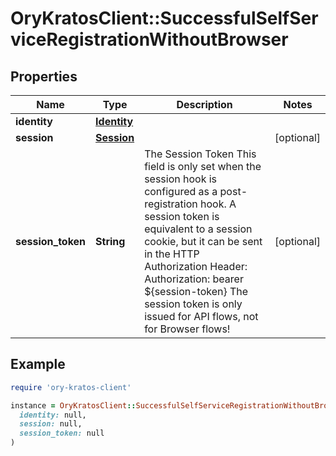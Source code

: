 # OryKratosClient::SuccessfulSelfServiceRegistrationWithoutBrowser

## Properties

| Name | Type | Description | Notes |
| ---- | ---- | ----------- | ----- |
| **identity** | [**Identity**](Identity.md) |  |  |
| **session** | [**Session**](Session.md) |  | [optional] |
| **session_token** | **String** | The Session Token  This field is only set when the session hook is configured as a post-registration hook.  A session token is equivalent to a session cookie, but it can be sent in the HTTP Authorization Header:  Authorization: bearer ${session-token}  The session token is only issued for API flows, not for Browser flows! | [optional] |

## Example

```ruby
require 'ory-kratos-client'

instance = OryKratosClient::SuccessfulSelfServiceRegistrationWithoutBrowser.new(
  identity: null,
  session: null,
  session_token: null
)
```

